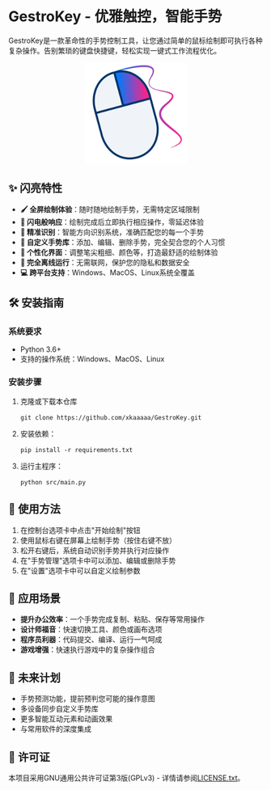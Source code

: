 # GestroKey - 优雅触控，智能手势

GestroKey是一款革命性的手势控制工具，让您通过简单的鼠标绘制即可执行各种复杂操作。告别繁琐的键盘快捷键，轻松实现一键式工作流程优化。

<p align="center">
  <img src="src/assets/images/icon.svg" alt="GestroKey Logo" width="200" height="200">
</p>

## ✨ 闪亮特性

- **🖌️ 全屏绘制体验**：随时随地绘制手势，无需特定区域限制
- **🚀 闪电般响应**：绘制完成后立即执行相应操作，零延迟体验
- **🎯 精准识别**：智能方向识别系统，准确匹配您的每一个手势
- **🔄 自定义手势库**：添加、编辑、删除手势，完全契合您的个人习惯
- **🎨 个性化界面**：调整笔尖粗细、颜色等，打造最舒适的绘制体验
- **💯 完全离线运行**：无需联网，保护您的隐私和数据安全
- **💻 跨平台支持**：Windows、MacOS、Linux系统全覆盖

## 🛠️ 安装指南

### 系统要求
- Python 3.6+
- 支持的操作系统：Windows、MacOS、Linux

### 安装步骤

1. 克隆或下载本仓库
   ```
   git clone https://github.com/xkaaaaa/GestroKey.git
   ```

2. 安装依赖：
   ```
   pip install -r requirements.txt
   ```

3. 运行主程序：
   ```
   python src/main.py
   ```

## 🚀 使用方法

1. 在控制台选项卡中点击"开始绘制"按钮
2. 使用鼠标右键在屏幕上绘制手势（按住右键不放）
3. 松开右键后，系统自动识别手势并执行对应操作
4. 在"手势管理"选项卡中可以添加、编辑或删除手势
5. 在"设置"选项卡中可以自定义绘制参数

## 🌟 应用场景

- **提升办公效率**：一个手势完成复制、粘贴、保存等常用操作
- **设计师福音**：快速切换工具、颜色或画布选项
- **程序员利器**：代码提交、编译、运行一气呵成
- **游戏增强**：快速执行游戏中的复杂操作组合


## 🔮 未来计划

- 手势预测功能，提前预判您可能的操作意图
- 多设备同步自定义手势库
- 更多智能互动元素和动画效果
- 与常用软件的深度集成

## 📄 许可证

本项目采用GNU通用公共许可证第3版(GPLv3) - 详情请参阅[LICENSE.txt](LICENSE.txt)。 